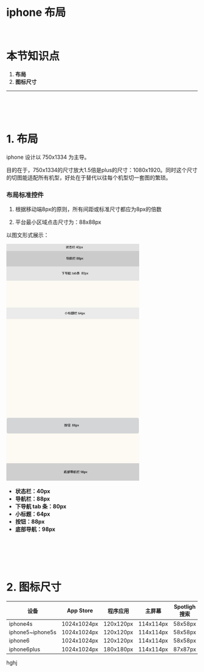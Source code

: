 # iphone 布局
<br />

# 本节知识点
1. **布局**
2. **图标尺寸**



---


<br /><br /><br />
# 1. 布局





iphone 设计以 750x1334 为主导。

目的在于，750x1334的尺寸放大1.5倍是plus的尺寸：1080x1920。同时这个尺寸的切图能适配所有机型，好处在于替代以往每个机型切一套图的繁琐。


### 布局标准控件

1. 根据移动端8px的原则，所有间距或标准尺寸都应为8px的倍数
 
2. 平台最小区域点击尺寸为：88x88px

以图文形式展示：


<img src="buju.jpg" alt="draw" style="width:350px; height:623px;"/>


* **状态栏：40px**
* **导航栏：88px**
* **下导航 tab 条：80px**
* **小标题：64px**
* **按钮：88px**
* **底部导航：98px**

 <br /><br /><br /><br /> 


# 2. 图标尺寸
| 设备 | App Store | 程序应用 | 主屏幕 | Spotligh 搜索 | 标签栏 | 工具栏和导航栏 |
| -- | -- | -- | -- | -- | -- | -- |
| iphone4s | 1024x1024px | 120x120px | 114x114px | 58x58px | 75x75px | 44x44px |
| iphone5~iphone5s | 1024x1024px | 120x120px | 114x114px | 58x58px | 75x75px | 44x44px |
| iphone6 | 1024x1024px | 120x120px | 114x114px | 58x58px | 75x75px | 44x44px |
| iphone6plus | 1024x1024px | 180x180px | 114x114px | 87x87px | 75x75px | 66x66px |


hghj 








